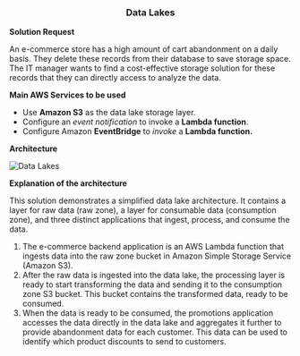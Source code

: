 **<h3><p align="center"> Data Lakes </p></h3>** 

**Solution Request**

An e-commerce store has a high amount of cart abandonment on a daily basis. They delete these records from their database to save storage space. The IT manager wants to find a cost-effective storage solution for these records that they can directly access to analyze the data.


**Main AWS Services to be used**

  - Use **Amazon S3** as the data lake storage layer.
  - Configure an _event notification_ to invoke a **Lambda function**.
  - Configure Amazon **EventBridge** to _invoke_ a **Lambda function.**


**Architecture**

![Data Lakes](https://github.com/user-attachments/assets/50608784-5feb-4c84-af43-017d13399c5c)

**Explanation of the architecture**

This solution demonstrates a simplified data lake architecture. It contains a layer for raw data (raw zone), a layer for consumable data (consumption zone), and three distinct applications that ingest, process, and consume the data.

  1. The e-commerce backend application is an AWS Lambda function that ingests data into the raw zone bucket in Amazon Simple Storage Service (Amazon S3).
  2. After the raw data is ingested into the data lake, the processing layer is ready to start transforming the data and sending it to the consumption zone S3 bucket. This bucket contains the transformed data, ready to be consumed.
  3. When the data is ready to be consumed, the promotions application accesses the data directly in the data lake and aggregates it further to provide abandonment data for each customer. This data can be used to identify which product discounts to send to customers.
  





